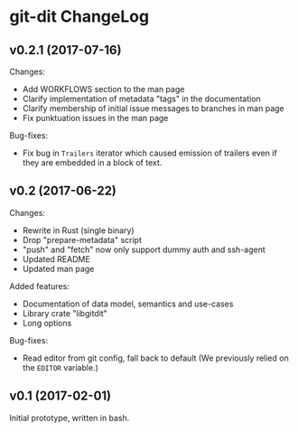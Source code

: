 # git-dit ChangeLog

## v0.2.1 (2017-07-16)

Changes:
 * Add WORKFLOWS section to the man page
 * Clarify implementation of metadata "tags" in the documentation
 * Clarify membership of initial issue messages to branches in man page
 * Fix punktuation issues in the man page

Bug-fixes:
 * Fix bug in `Trailers` iterator which caused emission of trailers even if they
   are embedded in a block of text.


## v0.2 (2017-06-22)

Changes:
 * Rewrite in Rust (single binary)
 * Drop "prepare-metadata" script
 * "push" and "fetch" now only support dummy auth and ssh-agent
 * Updated README
 * Updated man page

Added features:
 * Documentation of data model, semantics and use-cases
 * Library crate "libgitdit"
 * Long options

Bug-fixes:
 * Read editor from git config, fall back to default
   (We previously relied on the `EDITOR` variable.)


## v0.1 (2017-02-01)

Initial prototype, written in bash.

